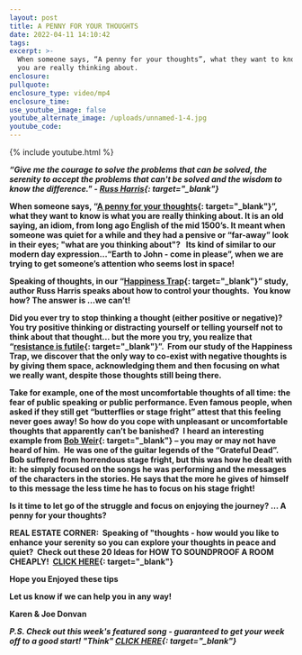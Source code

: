 ```yaml
---
layout: post
title: A PENNY FOR YOUR THOUGHTS
date: 2022-04-11 14:10:42
tags:
excerpt: >-
  When someone says, “A penny for your thoughts”, what they want to know is what
  you are really thinking about.
enclosure:
pullquote:
enclosure_type: video/mp4
enclosure_time:
use_youtube_image: false
youtube_alternate_image: /uploads/unnamed-1-4.jpg
youtube_code:
---
```

{% include youtube.html %}

***“Give me the courage to solve the problems that can be solved, the serenity to accept the problems that can't be solved and the wisdom to know the difference." -&nbsp;[Russ Harris](https://t.e2ma.net/click/3ra7td/jw4ppix/nfio9e){: target="_blank"}***

**When someone says, “[A penny for your thoughts](https://t.e2ma.net/click/3ra7td/jw4ppix/37io9e){: target="_blank"}”, what they want to know is what you are really thinking about. It is an old saying, an idiom, from long ago English of the mid 1500’s. It meant when someone was quiet for a while and they had a pensive or “far-away” look in their eyes; "what are you thinking about"?&nbsp; &nbsp;Its kind of similar to our modern day expression...“Earth to John - come in please”, when we are trying to get someone’s attention who seems lost in space\!**

**Speaking of thoughts, in our “[Happiness Trap](https://t.e2ma.net/click/3ra7td/jw4ppix/j0jo9e){: target="_blank"}” study, author Russ Harris speaks about how to control your thoughts.&nbsp; You know how? The answer is ...we can’t\!**

**Did you ever try to stop thinking a thought (either positive or negative)?&nbsp; You try positive thinking or distracting yourself or telling yourself not to think about that thought… but the more you try, you realize that “[resistance is futile](https://t.e2ma.net/click/3ra7td/jw4ppix/zsko9e){: target="_blank"}”. &nbsp;From our study of the Happiness Trap, we discover that the only way to co-exist with negative thoughts is by giving them space, acknowledging them and then focusing on what we really want, despite those thoughts still being there.**

**Take for example, one of the most uncomfortable thoughts of all time: the fear of public speaking or public performance. Even famous people, when asked if they still get “butterflies or stage fright” attest that this feeling never goes away\! So how do you cope with unpleasant or uncomfortable thoughts that apparently can’t be banished?&nbsp; I heard an interesting example from&nbsp;[Bob Weir](https://t.e2ma.net/click/3ra7td/jw4ppix/fllo9e){: target="_blank"}&nbsp;– you may or may not have heard of him.&nbsp; He was one of the guitar legends of the “Grateful Dead”.&nbsp; Bob suffered from horrendous stage fright, but this was how he dealt with it: he simply focused on the songs he was performing and the messages of the characters in the stories. He says that the more he gives of himself to this message the less time he has to focus on his stage fright\!**

**Is it time to let go of the struggle and focus on enjoying the journey? … A penny for your thoughts?**

**REAL ESTATE CORNER: &nbsp;Speaking of "thoughts - how would you like to enhance your serenity so you can explore your thoughts in peace and quiet?&nbsp; Check out these 20 Ideas for HOW TO SOUNDPROOF A ROOM CHEAPLY\! &nbsp;[CLICK HERE](https://t.e2ma.net/click/3ra7td/jw4ppix/vdmo9e){: target="_blank"}**

**Hope you Enjoyed these tips**

**Let us know if we can help you in any way\!&nbsp;**

**Karen & Joe Donvan&nbsp;**

***P.S. Check out this week's featured song - guaranteed to get your week off to a good start\! "Think"&nbsp;[CLICK HERE](https://t.e2ma.net/click/3ra7td/jw4ppix/b6mo9e){: target="_blank"}***
